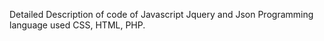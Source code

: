 Detailed Description of code of Javascript Jquery and Json
Programming language used CSS, HTML, PHP.
